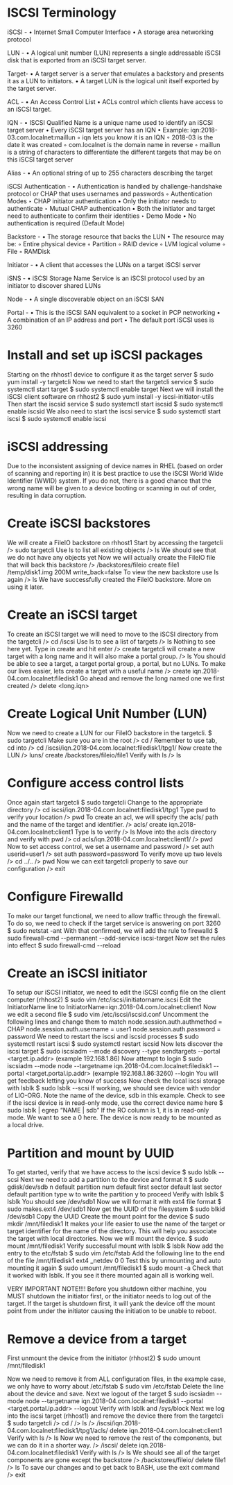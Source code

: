 # ISCSI Terminology

iSCSI -
• Internet Small Computer Interface
• A storage area networking protocol 

LUN - 
• A logical unit number (LUN) represents a single addressable iSCSI disk that is exported from an iSCSI target server.

Target-
• A target server is a server that emulates a backstory and presents it as a LUN to initiators.
• A target LUN is the logical unit itself exported by the target server.

ACL -
• An Access Control List
• ACLs control which clients have access to an iSCSI target.

IQN -
• ISCSI Qualified Name is a unique name used to identify an iSCSI target server
• Every iSCSI target server has an IQN
• Example: iqn:2018-03.com.localnet:maillun
	◦ iqn lets you know it is an IQN
	◦ 2018-03 is the date it was created
	◦ com.localnet is the domain name in reverse
	◦ maillun is a string of characters to differentiate the different targets that may be on this iSCSI target server

Alias -
• An optional string of up to 255 characters describing the target

iSCSI Authentication -
• Authentication is handled by challenge-handshake protocol or CHAP that uses usernames and passwords
	◦ Authentication Modes
		‣ CHAP initiator authentication
			• Only the initiator needs to authenticate
		‣ Mutual CHAP authentication
			• Both the initiator and target need to authenticate to confirm their identities
		‣ Demo Mode
			• No authentication is required (Default Mode)

Backstore - 
• The storage resource that backs the LUN
• The resource may be:
	◦ Entire physical device
	◦ Partition
	◦ RAID device
	◦ LVM logical volume
	◦ File
	◦ RAMDisk

Initiator - 
• A client that accesses the LUNs on a target iSCSI server

iSNS - 
• iSCSI Storage Name Service is an iSCSI protocol used by an initiator to discover shared LUNs

Node - 
• A single discoverable object on an iSCSI SAN

Portal - 
• This is the iSCSI SAN equivalent to a socket in PCP networking
• A combination of an IP address and port
• The default port iSCSI uses is 3260

# Install and set up iSCSI packages

Starting on the rhhost1 device to configure it as the target server
	$ sudo yum install -y targetcli 
Now we need to start the targetcli service
	$ sudo systemctl start target
	$ sudo systemctl enable target
Next we will install the iSCSI client software on rhhost2
	$ sudo yum install -y iscsi-initiator-utils
Then start the iscsid service
	$ sudo systemctl start iscsid
	$ sudo systemctl enable iscsid
We also need to start the iscsi service
	$ sudo systemctl start iscsi
	$ sudo systemctl enable iscsi

# iSCSI addressing

Due to the inconsistent assigning of device names in RHEL (based on order of scanning and reporting in) it is best practice to use the iSCSI World Wide Identifier (WWID) system. If you do not, there is a good chance that the wrong name will be given to a device booting or scanning in out of order, resulting in data corruption.

# Create iSCSI backstores 

We will create a FileIO backstore on rhhost1
Start by accessing the targetcli
	/> sudo targetcli
	Use ls to list all existing objects 
	/> ls
	We should see that we do not have any objects yet
	Now we will actually create the FileIO file that will back this backstore
	/> /backstores/fileio create file1 /temp/disk1.img 200M write_back=false
	To view the new backstore use ls again
	/> ls
We have successfully created the FileIO backstore. More on using it later.

# Create an iSCSI target

To create an iSCSI target we will need to move to the iSCSI directory from the targetcli
	/> cd /iscsi
	Use ls to see a list of targets
	/> ls
	Nothing to see here yet. Type in create and hit enter
	/> create
	targetcli will create a new target with a long name and it will also make a portal group.
	/> ls
	You should be able to see a target, a target portal group, a portal, but no LUNs.
	To make our lives easier, lets create a target with a useful name
	/> create iqn.2018-04.com.localnet:filedisk1
	Go ahead and remove the long named one we first created
	/> delete <long.iqn>

# Create Logical Unit Number (LUN)

Now we need to create a LUN for our FileIO backstore in the targetcli.
	$ sudo targetcli
	Make sure you are in the root
	/> cd /
	Remember to use tab, cd into 
	/> cd /iscsi/iqn.2018-04.com.localnet:filedisk1/tpg1/
	Now create the LUN
	/> luns/ create /backstores/fileio/file1
	Verify with ls
	/> ls

# Configure access control lists

Once again start targetcli
	$ sudo targetcli
	Change to the appropriate directory
	/> cd iscsi/iqn.2018-04.com.localnet:filedisk1/tpg1
	Type pwd to verify your location
	/> pwd
	To create an acl, we will specify the acls/ path and the name of the target and identifier.
	/> acls/ create iqn.2018-04.com.localnet:client1
	Type ls to verify
	/> ls
	Move into the acls directory and verify with pwd
	/> cd acls/iqn.2018-04.com.localnet:client1/
	/> pwd
	Now to set access control, we set a username and password
	/> set auth userid=user1
	/> set auth password=password
	To verify move up two levels
	/> cd ../..
	/> pwd
	Now we can exit targetcli properly to save our configuration 
	/> exit

# Configure Firewalld
	
To make our target functional, we need to allow traffic through the firewall.
To do so, we need to check if the target service is answering on port 3260
	$ sudo netstat -ant
With that confirmed, we will add the rule to firewalld
	$ sudo firewall-cmd --permanent --add-service iscsi-target
Now set the rules into effect
	$ sudo firewall-cmd --reload


# Create an iSCSI initiator

To setup our iSCSI initiator, we need to edit the iSCSI config file on the client computer (rhhost2)
	$ sudo vim /etc/iscsi/initiatorname.iscsi
	Edit the InitiatorName line to
	InitiatorName=iqn.2018-04.com.localnet:client1
Now we edit a second file
	$ sudo vim /etc/iscsi/iscsid.conf
	Uncomment the following lines and change them to match
	node.session.auth.authmethod = CHAP
	node.session.auth.username = user1
	node.session.auth.password = password
We need to restart the iscsi and iscsid processes
	$ sudo systemctl restart iscsi
	$ sudo systemctl restart iscsid
Now lets discover the iscsi target
	$ sudo iscsiadm --mode discovery --type sendtargets --portal <target.ip.addr> (example 192.168.1.86)
Now attempt to login
	$ sudo iscsiadm --mode node --targetname iqn.2018-04.com.localnet:filedisk1 --portal <target.portal.ip.addr> (example 192.168.1.86:3260) --login
You will get feedback letting you know of success
Now check the local iscsi storage with lsblk
	$ sudo lsblk --scsi
	If working, we should see device with vendor of LIO-ORG. Note the name of the device, sdb in this example.
Check to see if the iscsi device is in read-only mode, use the correct device name here
	$ sudo lsblk | egrep “NAME | sdb”
	If the RO column is 1, it is in read-only mode. We want to see a 0 here.
The device is now ready to be mounted as a local drive.

# Partition and mount by UUID

To get started, verify that we have access to the iscsi device
	$ sudo lsblk --scsi
 Next we need to add a partition to the device and format it
	$ sudo gdisk/dev/sdb
	n
	default partition num
	default first sector
	default last sector
	default partition type
	w to write the partition
	y to proceed
Verify with lsblk
	$ lsblk
	You should see /dev/sdb1
Now we will format it with ext4 file format
	$ sudo makes.ext4 /dev/sdb1
Now get the UUID of the filesystem 
	$ sudo blkid /dev/sdb1
	Copy the UUID
Create the mount point for the device
	$ sudo mkdir /mnt/filedisk1
	It makes your life easier to use the name of the target or target identifier for the name of the directory. This will help you associate the target with local directories.
Now we will mount the device.
	$ sudo mount <past-uuid> /mnt/filedisk1
Verify successful mount with lsblk
	$ lsblk
Now add the entry to the etc/fstab
	$ sudo vim /etc/fstab
	Add the following line to the end of the file
	<past-uuid> /mnt/filedisk1 ext4 _netdev 0 0
Test this by unmounting and auto mounting it again
	$ sudo umount /mnt/filedisk1
	$ sudo mount -a
Check that it worked with lsblk. If you see it there mounted again all is working well.

VERY IMPORTANT NOTE!!!!
Before you shutdown either machine, you MUST shutdown the initiator first, or the initiator needs to log out of the target. If the target is shutdown first, it will yank the device off the mount point from under the initiator causing the initiation to be unable to reboot.

# Remove a device from a target

First unmount the device from the initiator (rhhost2)
	$ sudo umount /mnt/filedisk1

Now we need to remove it from ALL configuration files, in the example case, we only have to worry about /etc/fstab
	$ sudo vim /etc/fstab
	Delete the line about the device and save.
Next we logout of the target
	$ sudo iscsiadm --mode node --targetname iqn.2018-04.com.localnet:filedisk1 --portal <target.portal.ip.addr> --logout
Verify with lsblk and /sys/block
Next we log into the iscsi target (rhhost1) and remove the device there from the targetcli
	$ sudo targetcli
	/>  cd /
	/> ls
	/> /iscsi/iqn.2018-04.com.localnet:filedisk1/tpg1/acls/ delete iqn.2018-04.com.localnet:client1
Verify with ls
	/> ls
Now we need to remove the rest of the components, but we can do it in a shorter way.
	/> /iscsi/ delete iqn.2018-04.com.localnet:filedisk1
Verify with ls
	/> ls
We should see all of the target components are gone except the backstore
	/> /backstores/fileio/ delete file1
	/> ls
To save our changes and to get back to BASH, use the exit command
	/> exit 
